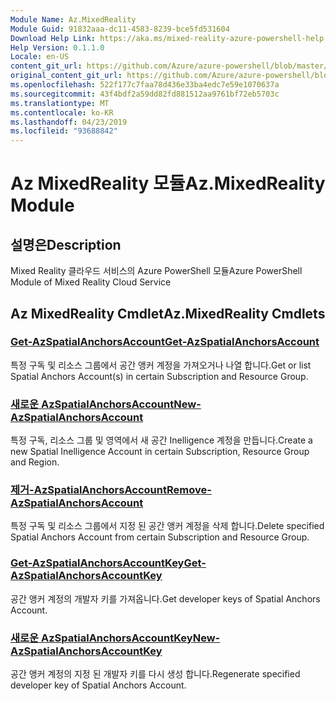 ```yaml
---
Module Name: Az.MixedReality
Module Guid: 91832aaa-dc11-4583-8239-bce5fd531604
Download Help Link: https://aka.ms/mixed-reality-azure-powershell-help
Help Version: 0.1.1.0
Locale: en-US
content_git_url: https://github.com/Azure/azure-powershell/blob/master/src/MixedReality/MixedReality/help/Az.MixedReality.md
original_content_git_url: https://github.com/Azure/azure-powershell/blob/master/src/MixedReality/MixedReality/help/Az.MixedReality.md
ms.openlocfilehash: 522f177c7faa78d436e33ba4edc7e59e1070637a
ms.sourcegitcommit: 43f4bdf2a59dd82fd881512aa9761bf72eb5703c
ms.translationtype: MT
ms.contentlocale: ko-KR
ms.lasthandoff: 04/23/2019
ms.locfileid: "93688842"
---
```

# <span data-ttu-id="98a1f-101">Az MixedReality 모듈</span><span class="sxs-lookup"><span data-stu-id="98a1f-101">Az.MixedReality Module</span></span>
## <span data-ttu-id="98a1f-102">설명은</span><span class="sxs-lookup"><span data-stu-id="98a1f-102">Description</span></span>
<span data-ttu-id="98a1f-103">Mixed Reality 클라우드 서비스의 Azure PowerShell 모듈</span><span class="sxs-lookup"><span data-stu-id="98a1f-103">Azure PowerShell Module of Mixed Reality Cloud Service</span></span>

## <span data-ttu-id="98a1f-104">Az MixedReality Cmdlet</span><span class="sxs-lookup"><span data-stu-id="98a1f-104">Az.MixedReality Cmdlets</span></span>
### [<span data-ttu-id="98a1f-105">Get-AzSpatialAnchorsAccount</span><span class="sxs-lookup"><span data-stu-id="98a1f-105">Get-AzSpatialAnchorsAccount</span></span>](Get-AzSpatialAnchorsAccount.md)
<span data-ttu-id="98a1f-106">특정 구독 및 리소스 그룹에서 공간 앵커 계정을 가져오거나 나열 합니다.</span><span class="sxs-lookup"><span data-stu-id="98a1f-106">Get or list Spatial Anchors Account(s) in certain Subscription and Resource Group.</span></span>

### [<span data-ttu-id="98a1f-107">새로운 AzSpatialAnchorsAccount</span><span class="sxs-lookup"><span data-stu-id="98a1f-107">New-AzSpatialAnchorsAccount</span></span>](New-AzSpatialAnchorsAccount.md)
<span data-ttu-id="98a1f-108">특정 구독, 리소스 그룹 및 영역에서 새 공간 Inelligence 계정을 만듭니다.</span><span class="sxs-lookup"><span data-stu-id="98a1f-108">Create a new Spatial Inelligence Account in certain Subscription, Resource Group and Region.</span></span>

### [<span data-ttu-id="98a1f-109">제거-AzSpatialAnchorsAccount</span><span class="sxs-lookup"><span data-stu-id="98a1f-109">Remove-AzSpatialAnchorsAccount</span></span>](Remove-AzSpatialAnchorsAccount.md)
<span data-ttu-id="98a1f-110">특정 구독 및 리소스 그룹에서 지정 된 공간 앵커 계정을 삭제 합니다.</span><span class="sxs-lookup"><span data-stu-id="98a1f-110">Delete specified Spatial Anchors Account from certain Subscription and Resource Group.</span></span>

### [<span data-ttu-id="98a1f-111">Get-AzSpatialAnchorsAccountKey</span><span class="sxs-lookup"><span data-stu-id="98a1f-111">Get-AzSpatialAnchorsAccountKey</span></span>](Get-AzSpatialAnchorsAccountKey.md)
<span data-ttu-id="98a1f-112">공간 앵커 계정의 개발자 키를 가져옵니다.</span><span class="sxs-lookup"><span data-stu-id="98a1f-112">Get developer keys of Spatial Anchors Account.</span></span>

### [<span data-ttu-id="98a1f-113">새로운 AzSpatialAnchorsAccountKey</span><span class="sxs-lookup"><span data-stu-id="98a1f-113">New-AzSpatialAnchorsAccountKey</span></span>](New-AzSpatialAnchorsAccountKey.md)
<span data-ttu-id="98a1f-114">공간 앵커 계정의 지정 된 개발자 키를 다시 생성 합니다.</span><span class="sxs-lookup"><span data-stu-id="98a1f-114">Regenerate specified developer key of Spatial Anchors Account.</span></span>